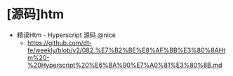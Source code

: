 # [源码]htm

- 精读Htm - Hyperscript 源码 @nice
  - https://github.com/dt-fe/weekly/blob/v2/082.%E7%B2%BE%E8%AF%BB%E3%80%8AHtm%20-%20Hyperscript%20%E6%BA%90%E7%A0%81%E3%80%8B.md